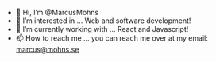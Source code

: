 - 👋 Hi, I’m @MarcusMohns
- 👀 I’m interested in ...
Web and software development!
- 🌱 I’m currently working with ...
React and Javascript!
- 📫 How to reach me ...
you can reach me over at my email: marcus@mohns.se

<!---
MarcusMohns/MarcusMohns is a ✨ special ✨ repository because its `README.md` (this file) appears on your GitHub profile.
You can click the Preview link to take a look at your changes.
--->
